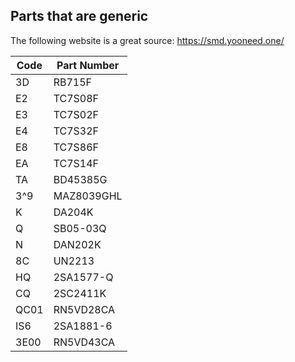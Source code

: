 ## Parts that are generic

The following website is a great source: https://smd.yooneed.one/


| Code| Part Number  |
|-----|--------------|
| 3D  | RB715F       |
| E2  | TC7S08F      |
| E3  | TC7S02F      |
| E4  | TC7S32F      |
| E8  | TC7S86F      |
| EA  | TC7S14F      |
| TA  | BD45385G     |
| 3^9 | MAZ8039GHL   | 
|  K  | DA204K       |
|  Q  | SB05-03Q     |
|  N  | DAN202K      |
| 8C  | UN2213       |
| HQ  | 2SA1577-Q    |
| CQ  | 2SC2411K     |
| QC01| RN5VD28CA    |
| IS6 | 2SA1881-6    |
| 3E00| RN5VD43CA    |
